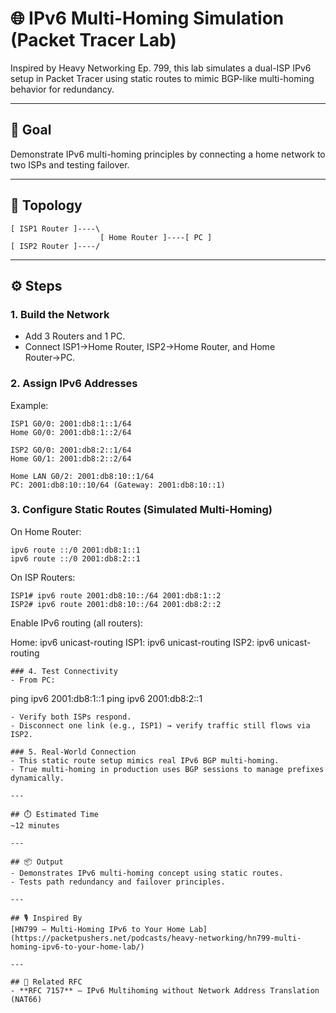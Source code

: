 # 🌐 IPv6 Multi-Homing Simulation (Packet Tracer Lab)

Inspired by Heavy Networking Ep. 799, this lab simulates a dual-ISP IPv6 setup in Packet Tracer using static routes to mimic BGP-like multi-homing behavior for redundancy.

---

## 🎯 Goal
Demonstrate IPv6 multi-homing principles by connecting a home network to two ISPs and testing failover.

---

## 🧱 Topology
```
[ ISP1 Router ]----\
                    [ Home Router ]----[ PC ]
[ ISP2 Router ]----/
```

---

## ⚙️ Steps

### 1. Build the Network
- Add 3 Routers and 1 PC.
- Connect ISP1→Home Router, ISP2→Home Router, and Home Router→PC.

### 2. Assign IPv6 Addresses
Example:
```
ISP1 G0/0: 2001:db8:1::1/64
Home G0/0: 2001:db8:1::2/64

ISP2 G0/0: 2001:db8:2::1/64
Home G0/1: 2001:db8:2::2/64

Home LAN G0/2: 2001:db8:10::1/64
PC: 2001:db8:10::10/64 (Gateway: 2001:db8:10::1)
```

### 3. Configure Static Routes (Simulated Multi-Homing)
On Home Router:
```
ipv6 route ::/0 2001:db8:1::1
ipv6 route ::/0 2001:db8:2::1
```

On ISP Routers:
```
ISP1# ipv6 route 2001:db8:10::/64 2001:db8:1::2
ISP2# ipv6 route 2001:db8:10::/64 2001:db8:2::2
```
Enable IPv6 routing (all routers):

Home: ipv6 unicast-routing
ISP1: ipv6 unicast-routing
ISP2: ipv6 unicast-routing

```
### 4. Test Connectivity
- From PC:
```
ping ipv6 2001:db8:1::1
ping ipv6 2001:db8:2::1
```
- Verify both ISPs respond.
- Disconnect one link (e.g., ISP1) → verify traffic still flows via ISP2.

### 5. Real-World Connection
- This static route setup mimics real IPv6 BGP multi-homing.
- True multi-homing in production uses BGP sessions to manage prefixes dynamically.

---

## ⏱️ Estimated Time
~12 minutes

---

## 📦 Output
- Demonstrates IPv6 multi-homing concept using static routes.
- Tests path redundancy and failover principles.

---

## 🎙️ Inspired By
[HN799 – Multi-Homing IPv6 to Your Home Lab](https://packetpushers.net/podcasts/heavy-networking/hn799-multi-homing-ipv6-to-your-home-lab/)

---

## 📜 Related RFC
- **RFC 7157** – IPv6 Multihoming without Network Address Translation (NAT66)
